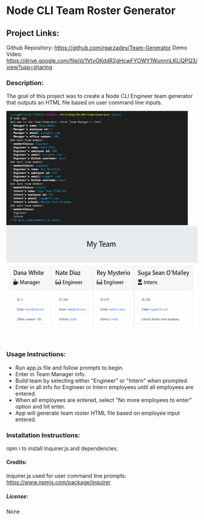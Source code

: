 # Node CLI Team Roster Generator

## Project Links:

Github Repository: https://github.com/rgarzadev/Team-Generator
Demo Video: https://drive.google.com/file/d/1VtvGKddR2gHcwFYOWY1WunnnLKLlQPQ3/view?usp=sharing

### Description:

The goal of this project was to create a Node CLI Engineer team generator that outputs an HTML file based on user command line inputs.

<img src="https://github.com/rgarzadev/Team-Generator/blob/main/screenshots/Team-Generator-Console.PNG?raw=true" height="300">

<img src="https://github.com/rgarzadev/Team-Generator/blob/main/screenshots/Team-Generator-HTML.PNG?raw=true" height="300">


### Usage Instructions: <br>

* Run app.js file and follow prompts to begin.
* Enter in Team Manager info.
* Build team by selecting either "Engineer" or "Intern" when prompted.
* Enter in all info for Engineer or Intern employees until all employees are entered.
* When all employees are entered, select "No more employees to enter" option and hit enter.
* App will generate team roster HTML file based on employee input entered.

### Installation Instructions:

npm i to install Inquirer.js and dependencies.

#### Credits:

Inquirer.js used for user command line prompts: https://www.npmjs.com/package/inquirer

##### License:

None

